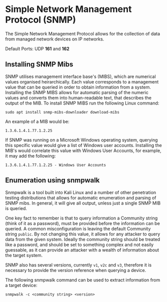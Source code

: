 # Simple Network Management Protocol (SNMP)

The Simple Network Management Protocol allows for the collection of data from managed network devices on IP networks.

Default Ports: UDP **161** and **162**

## Installing SNMP Mibs

SNMP utilises management interface base's (MIBS), which are numerical values organised heirarchically.  Each value corresponds to a management value that can be queried in order to obtain information from a system.  Installing the SNMP MIBS allows for automatic parsing of the numeric values and converts them into human-readable text, that describes the output of the MIB.  To install SNMP MIBS run the following Linux command:

`sudo apt install snmp-mibs-downloader download-mibs`

An example of a MIB would be:

`1.3.6.1.4.1.77.1.2.25`

If SNMP was running on a Microsoft Windows operating system, querying this specific value would give a list of Windows user accounts.  Installing the MIB's would correlate this value with Windows User Accounts, for example, it may add the following:

`1.3.6.1.4.1.77.1.2.25 - Windows User Accounts`

## Enumeration using snmpwalk

Snmpwalk is a tool built into Kali Linux and a number of other penetration testing distributions that allows for automatic enumeration and parsing of SNMP mibs.  In general, it will give all output, unless just a single SNMP MIB is queried.

One key fact to remember is that to query information a Community string (think of it as a password), must be provided before the information can be queried. A common misconfiguration is leaving the default Community string `public`.  By not changing this value, it allows for any attacker to query data from the given system.  Ideally the community string should be treated like a password, and should be set to something complex and not easily guessable, as it can provide an attacker with a wealth of information about the target system.

SNMP also has several versions, currently `v1`, `v2c` and `v3`, therefore it is necessary to provide the version reference when querying a device.

The following snmpwalk command can be used to extract information from a target device:

`snmpwalk -c <community string> <version> `
